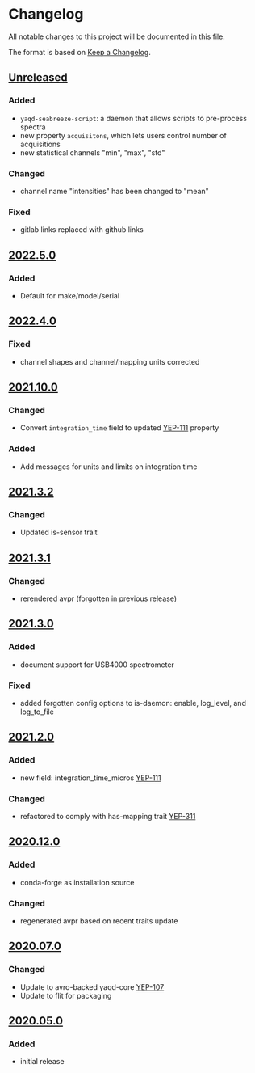 # Changelog
All notable changes to this project will be documented in this file.

The format is based on [Keep a Changelog](https://keepachangelog.com/).

## [Unreleased]

### Added
- `yaqd-seabreeze-script`: a daemon that allows scripts to pre-process spectra
- new property `acquisitons`, which lets users control number of acquisitions
- new statistical channels "min", "max", "std"

### Changed
- channel name "intensities" has been changed to "mean"

### Fixed
- gitlab links replaced with github links

## [2022.5.0]

### Added
- Default for make/model/serial

## [2022.4.0]

### Fixed
- channel shapes and channel/mapping units corrected

## [2021.10.0]

### Changed
- Convert `integration_time` field to updated [YEP-111](https://yeps.yaq.fyi/111) property

### Added
- Add messages for units and limits on integration time

## [2021.3.2]

### Changed
- Updated is-sensor trait

## [2021.3.1]

### Changed
- rerendered avpr (forgotten in previous release)

## [2021.3.0]

### Added
- document support for USB4000 spectrometer

### Fixed
- added forgotten config options to is-daemon: enable, log_level, and log_to_file

## [2021.2.0]

### Added
- new field: integration_time_micros [YEP-111](https://yeps.yaq.fyi/111)

### Changed
- refactored to comply with has-mapping trait [YEP-311](https://yeps.yaq.fyi/311)

## [2020.12.0]

### Added
- conda-forge as installation source

### Changed
- regenerated avpr based on recent traits update

## [2020.07.0]

### Changed
- Update to avro-backed yaqd-core [YEP-107](https://yeps.yaq.fyi/107)
- Update to flit for packaging

## [2020.05.0]

### Added
- initial release

[Unreleased]: https://github.com/yaq-project/yaqd-seabreeze/compare/v2024.5.0...main
[2022.5.0]: https://github.com/yaq-project/yaqd-seabreeze/compare/v2022.4.0...v2022.5.0
[2022.4.0]: https://github.com/yaq-project/yaqd-seabreeze/compare/v2021.10.0...v2022.4.0
[2021.10.0]: https://github.com/yaq-project/yaqd-seabreeze/compare/v2021.3.2...v2021.10.0
[2021.3.2]: https://github.com/yaq-project/yaqd-seabreeze/compare/v2021.3.1...v2021.3.2
[2021.3.1]: https://github.com/yaq-project/yaqd-seabreeze/compare/v2021.3.0...v2021.3.1
[2021.3.0]: https://github.com/yaq-project/yaqd-seabreeze/compare/v2021.2.0...v2021.3.0
[2021.2.0]: https://github.com/yaq-project/yaqd-seabreeze/compare/v2020.12.0...v2021.2.0
[2020.12.0]: https://github.com/yaq-project/yaqd-seabreeze/compare/v2020.07.0...v2020.12.0
[2020.07.0]: https://github.com/yaq-project/yaqd-seabreeze/compare/v2020.05.0...v2020.07.0
[2020.05.0]: https://github.com/yaq-project/yaqd-seabreeze/releases/tag/v2020.05.0
